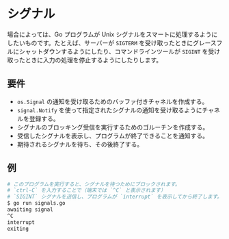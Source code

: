 # シグナル

場合によっては、Go プログラムが Unix シグナルをスマートに処理するようにしたいものです。たとえば、サーバーが `SIGTERM` を受け取ったときにグレースフルにシャットダウンするようにしたり、コマンドラインツールが `SIGINT` を受け取ったときに入力の処理を停止するようにしたりします。

## 要件

- `os.Signal` の通知を受け取るためのバッファ付きチャネルを作成する。
- `signal.Notify` を使って指定されたシグナルの通知を受け取るようにチャネルを登録する。
- シグナルのブロッキング受信を実行するためのゴルーチンを作成する。
- 受信したシグナルを表示し、プログラムが終了できることを通知する。
- 期待されるシグナルを待ち、その後終了する。

## 例

```sh
# このプログラムを実行すると、シグナルを待つためにブロックされます。
# `ctrl-C` を入力することで（端末では `^C` と表示されます）
# `SIGINT` シグナルを送信し、プログラムが `interrupt` を表示してから終了します。
$ go run signals.go
awaiting signal
^C
interrupt
exiting
```
